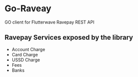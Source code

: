 # Go-Raveay
GO client for Flutterwave Ravepay REST API

## Ravepay Services exposed by the library
* Account Charge
* Card Charge
* USSD Charge
* Fees
* Banks
